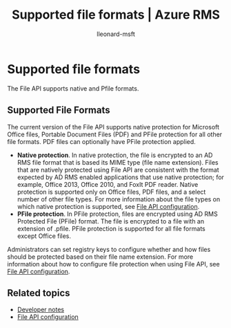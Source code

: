 ﻿---
# required metadata

title: Supported file formats | Azure RMS
description: The current version of the File API supports native protection for MS Office files, PDF and PFile protection for all other file formats.
keywords:
author: lleonard-msft
ms.author: alleonar
manager: mbaldwin
ms.date: 02/23/2017
ms.topic: article
ms.service: information-protection
ms.assetid: EC831494-7F2C-4C70-9063-B02CDDEA14EE
# optional metadata

#ROBOTS:
audience: developer
#ms.devlang:
ms.reviewer: shubhamp
ms.suite: ems
#ms.tgt_pltfrm:
#ms.custom:

---

# Supported file formats

The File API supports native and Pfile formats.

## Supported File Formats

The current version of the File API supports native protection for Microsoft Office files, Portable Document Files (PDF) and PFile protection for all other file formats. PDF files can optionally have PFile protection applied.

-   **Native protection**. In native protection, the file is encrypted to an AD RMS file format that is based its MIME type (file name extension). Files that are natively protected using File API are consistent with the format expected by AD RMS enabled applications that use native protection; for example, Office 2013, Office 2010, and FoxIt PDF reader. Native protection is supported only on Office files, PDF files, and a select number of other file types. For more information about the file types on which native protection is supported, see [File API configuration](file-api-configuration.md).
-   **PFile protection**. In PFile protection, files are encrypted using AD RMS Protected File (PFile) format. The file is encrypted to a file with an extension of .pfile. PFile protection is supported for all file formats except Office files.

Administrators can set registry keys to configure whether and how files should be protected based on their file name extension. For more information about how to configure file protection when using File API, see [File API configuration](file-api-configuration.md).

## Related topics

* [Developer notes](developer-notes.md)
* [File API configuration](file-api-configuration.md)
 